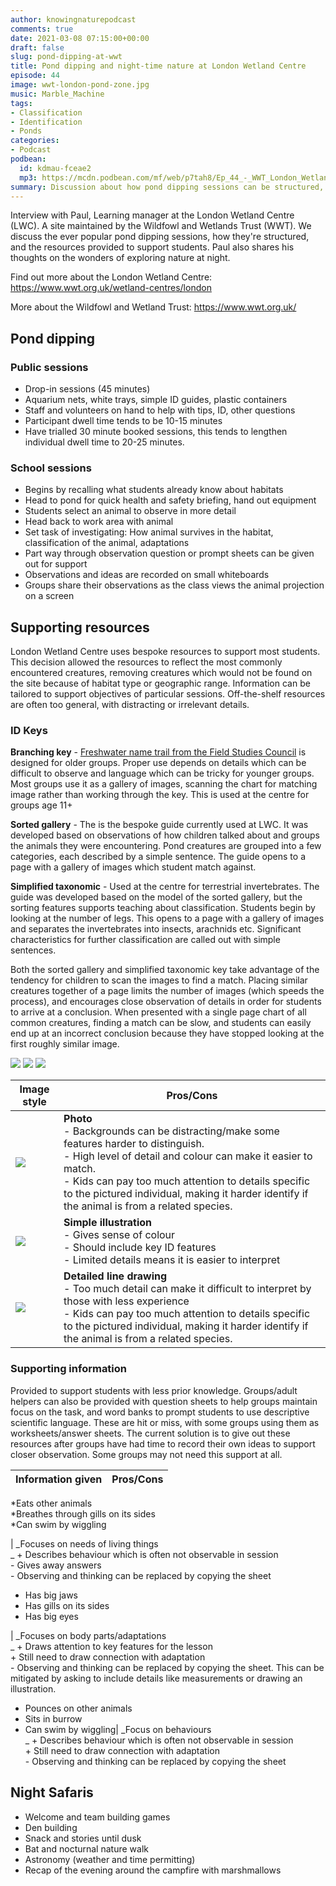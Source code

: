 ```yaml
---
author: knowingnaturepodcast
comments: true
date: 2021-03-08 07:15:00+00:00
draft: false
slug: pond-dipping-at-wwt
title: Pond dipping and night-time nature at London Wetland Centre
episode: 44
image: wwt-london-pond-zone.jpg
music: Marble_Machine
tags:
- Classification
- Identification
- Ponds
categories:
- Podcast
podbean:
  id: kdmau-fceae2
  mp3: https://mcdn.podbean.com/mf/web/p7tah8/Ep_44_-_WWT_London_Wetland_Centre891o1.mp3
summary: Discussion about how pond dipping sessions can be structured, and the resources provided to support students. Thoughts on the wonders of exploring nature at night.
---
```


Interview with Paul, Learning manager at the London Wetland Centre (LWC). A
site maintained by the Wildfowl and Wetlands Trust (WWT). We discuss the ever
popular pond dipping sessions, how they're structured, and the resources
provided to support students. Paul also shares his thoughts on the wonders of
exploring nature at night.

Find out more about the London Wetland Centre:
<https://www.wwt.org.uk/wetland-centres/london>

More about the Wildfowl and Wetland Trust: <https://www.wwt.org.uk/>

## Pond dipping

### Public sessions

  * Drop-in sessions (45 minutes)
  * Aquarium nets, white trays, simple ID guides, plastic containers
  * Staff and volunteers on hand to help with tips, ID, other questions
  * Participant dwell time tends to be 10-15 minutes
  * Have trialled 30 minute booked sessions, this tends to lengthen individual dwell time to 20-25 minutes.

### School sessions

  * Begins by recalling what students already know about habitats
  * Head to pond for quick health and safety briefing, hand out equipment
  * Students select an animal to observe in more detail
  * Head back to work area with animal
  * Set task of investigating: How animal survives in the habitat, classification of the animal, adaptations
  * Part way through observation question or prompt sheets can be given out for support
  * Observations and ideas are recorded on small whiteboards
  * Groups share their observations as the class views the animal projection on a screen

## Supporting resources

London Wetland Centre uses bespoke resources to support most students. This
decision allowed the resources to reflect the most commonly encountered
creatures, removing creatures which would not be found on the site because of
habitat type or geographic range. Information can be tailored to support
objectives of particular sessions. Off-the-shelf resources are often too
general, with distracting or irrelevant details.

### ID Keys

**Branching key** \- [Freshwater name trail from the Field Studies Council](https://www.field-studies-council.org/shop/publications/freshwater-name-trail/) is designed for older groups. Proper use depends on details which can be difficult to observe and language which can be tricky for younger groups. Most groups use it as a gallery of images, scanning the chart for matching image rather than working through the key. This is used at the centre for groups age 11+

**Sorted gallery** \- The is the bespoke guide currently used at LWC. It was
developed based on observations of how children talked about and groups the
animals they were encountering. Pond creatures are grouped into a few
categories, each described by a simple sentence. The guide opens to a page
with a gallery of images which student match against.

**Simplified taxonomic** \- Used at the centre for terrestrial invertebrates.
The guide was developed based on the model of the sorted gallery, but the
sorting features supports teaching about classification. Students begin by
looking at the number of legs. This opens to a page with a gallery of images
and separates the invertebrates into insects, arachnids etc. Significant
characteristics for further classification are called out with simple
sentences.

Both the sorted gallery and simplified taxonomic key take advantage of the
tendency for children to scan the images to find a match. Placing similar
creatures together of a page limits the number of images (which speeds the
process), and encourages close observation of details in order for students to
arrive at a conclusion. When presented with a single page chart of all common
creatures, finding a match can be slow, and students can easily end up at an
incorrect conclusion because they have stopped looking at the first roughly
similar image.

  ![](simplified-taxonomic.png)
  ![](branching-key.jpg)
  ![](sorted-gallery.jpg)

**Image style**|  **Pros/Cons**  
---|---  
 ![](alderfly-photo.jpg)|  **Photo**<br>\- Backgrounds can be distracting/make some features harder to distinguish.<br>\- High level of detail and colour can make it easier to match.<br>\- Kids can pay too much attention to details specific to the pictured individual, making it harder identify if the animal is from a related species.  
 ![](alderfly-illustration.jpg)|  **Simple illustration**<br>\- Gives sense of colour<br>\- Should include key ID features<br>\- Limited details means it is easier to interpret
 ![](alderfly-line.jpg)|  **Detailed line drawing**<br>\- Too much detail can make it difficult to interpret by those with less experience<br>\- Kids can pay too much attention to details specific to the pictured individual, making it harder identify if the animal is from a related species.  
  
### Supporting information

Provided to support students with less prior knowledge. Groups/adult helpers
can also be provided with question sheets to help groups maintain focus on the
task, and word banks to prompt students to use descriptive scientific
language. These are hit or miss, with some groups using them as
worksheets/answer sheets. The current solution is to give out these resources
after groups have had time to record their own ideas to support closer
observation. Some groups may not need this support at all.

**Information given**|  **Pros/Cons**  
---|---  
*Eats other animals   
*Breathes through gills on its sides   
*Can swim by wiggling  
  
  
|  _Focuses on needs of living things  
_ \+ Describes behaviour which is often not observable in session  
\- Gives away answers  
\- Observing and thinking can be replaced by copying the sheet
  
* Has big jaws   
* Has gills on its sides   
* Has big eyes    
  
|  _Focuses on body parts/adaptations  
_ \+ Draws attention to key features for the lesson  
\+ Still need to draw connection with adaptation  
\- Observing and thinking can be replaced by copying the sheet. This can be
mitigated by asking to include details like measurements or drawing an
illustration.  
  
* Pounces on other animals   
* Sits in burrow   
* Can swim by wiggling|  _Focus on behaviours  
_ \+ Describes behaviour which is often not observable in session  
\+ Still need to draw connection with adaptation  
\- Observing and thinking can be replaced by copying the sheet  
  
## Night Safaris

  * Welcome and team building games
  * Den building
  * Snack and stories until dusk
  * Bat and nocturnal nature walk
  * Astronomy (weather and time permitting)
  * Recap of the evening around the campfire with marshmallows


